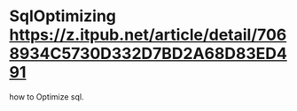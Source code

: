 # SqlOptimizing    https://z.itpub.net/article/detail/7068934C5730D332D7BD2A68D83ED491
how to Optimize sql.
